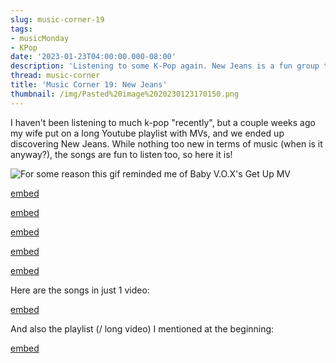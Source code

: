 ```yaml
---
slug: music-corner-19
tags:
- musicMonday
- KPop
date: '2023-01-23T04:00:00.000-08:00'
description: 'Listening to some K-Pop again. New Jeans is a fun group to listen to'
thread: music-corner
title: 'Music Corner 19: New Jeans'
thumbnail: /img/Pasted%20image%2020230123170150.png
---
```


I haven't been listening to much k-pop "recently", but a couple weeks ago my wife put on a long Youtube playlist with MVs, and we ended up discovering New Jeans. While nothing too new in terms of music (when is it anyway?), the songs are fun to listen too, so here it is!

![For some reason this gif reminded me of Baby V.O.X's Get Up MV](https://media.tenor.com/YCq2sjq1OJcAAAAC/haerin-new-jeans.gif)

[embed](https://www.youtube.com/watch?v=js1CtxSY38I)

[embed](https://www.youtube.com/watch?v=pSUydWEqKwE)

[embed](https://www.youtube.com/watch?v=_ZAgIHmHLdc)

[embed](https://www.youtube.com/watch?v=VOmIplFAGeg)

[embed](https://www.youtube.com/watch?v=11cta61wi0g)

Here are the songs in just 1 video:

[embed](https://www.youtube.com/watch?v=wlMw8LpOaIA)

And also the playlist (/ long video) I mentioned at the beginning:

[embed](https://www.youtube.com/watch?v=L81sF1AsMKA)
